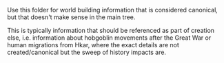 Use this folder for world building information that is considered canonical, but that doesn't make sense in the main tree.

This is typically information that should be referenced as part of creation else, i.e. information about hobgoblin movements after the Great War or human migrations from Hkar, where the exact details are not created/canonical but the sweep of history impacts are.